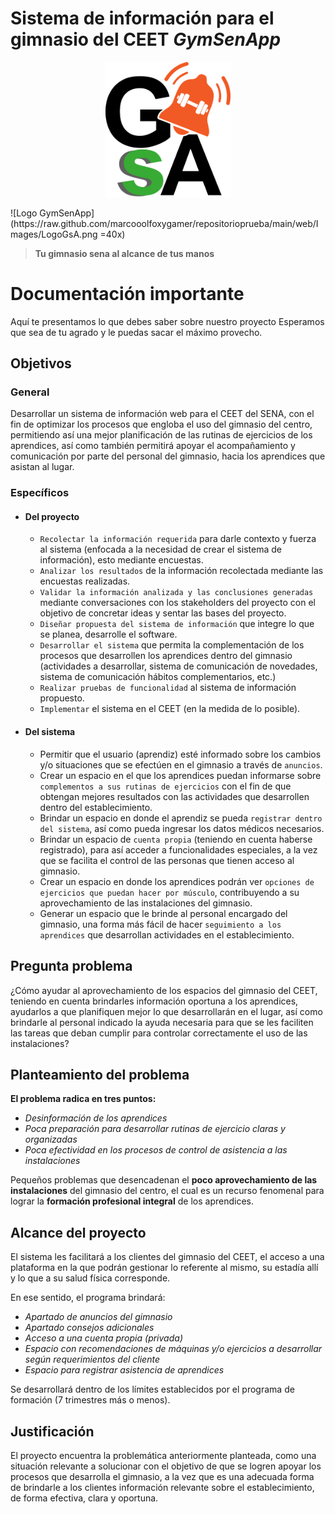 # Sistema de información para el gimnasio del CEET _GymSenApp_

<!-- ![Logo GymSenApp](https://raw.github.com/marcooolfoxygamer/repositorioprueba/main/web/Images/LogoGsA.png){width=40px height=40px} -->
<!-- <img src='./web/Images/LogoGsA.png' alt="Logo GymSenApp" width="200px"> -->

<p align="center">
	<img src='./web/Images/LogoGsA.png' alt="Logo GymSenApp" width="200px">
</p>
![Logo GymSenApp](https://raw.github.com/marcooolfoxygamer/repositorioprueba/main/web/Images/LogoGsA.png =40x)


> **Tu gimnasio sena al alcance de tus manos**

# Documentación importante

Aquí te presentamos lo que debes saber sobre nuestro proyecto
Esperamos que sea de tu agrado y le puedas sacar el máximo provecho.

## Objetivos

### General
Desarrollar un sistema de información web para el CEET del SENA, con el fin de optimizar los procesos que engloba el uso del gimnasio del centro, permitiendo así una mejor planificación de las rutinas de ejercicios de los aprendices, así como también permitirá apoyar el acompañamiento y comunicación por parte del personal del gimnasio, hacia los aprendices que asistan al lugar.​

### Específicos
- #### Del proyecto
	- `Recolectar la información requerida` para darle contexto y fuerza al ​sistema (enfocada a la necesidad de crear el sistema de información), ​esto mediante encuestas.​
	-   `Analizar los resultados` de la información recolectada mediante las ​encuestas realizadas.​
	-   `Validar la información analizada y las conclusiones generadas` mediante conversaciones con los stakeholders del proyecto con el ​objetivo de concretar ideas y sentar las bases del proyecto.​
	-   `Diseñar propuesta del sistema de información` que integre lo que se ​planea, desarrolle el software.​
	 -  `Desarrollar el sistema` que permita la complementación de los procesos que desarrollen los aprendices dentro del gimnasio ​(actividades a desarrollar, sistema de comunicación de novedades, ​sistema de comunicación hábitos complementarios, etc.)
	-   `Realizar pruebas de funcionalidad` al sistema de información propuesto.​
	-   `Implementar` el sistema en el CEET (en la medida de lo posible).​

- #### Del sistema
	-   Permitir que el usuario (aprendiz) esté informado sobre los cambios y/o situaciones que se efectúen en el gimnasio a través de `anuncios`. 
	-   Crear un espacio en el que los aprendices puedan informarse sobre​ `complementos a sus rutinas de ejercicios` con el fin de que obtengan mejores resultados con las actividades que desarrollen dentro del establecimiento.​
	-   Brindar un espacio en donde el aprendiz se pueda `registrar dentro del ​sistema`, así como pueda ingresar los datos médicos necesarios.​
	- Brindar un espacio de `cuenta propia` (teniendo en cuenta haberse registrado), para así acceder a funcionalidades especiales, a la vez que ​se facilita el control de las personas que tienen acceso al gimnasio.​
	- Crear un espacio en donde los aprendices podrán ver `opciones de ejercicios que puedan hacer por músculo`, contribuyendo a su aprovechamiento de las instalaciones del gimnasio.​
	- Generar un espacio que le brinde al personal encargado del gimnasio, una forma más fácil de hacer `seguimiento a los aprendices` que desarrollan actividades en el establecimiento.​

## Pregunta problema

¿Cómo ayudar al aprovechamiento de los espacios del gimnasio del CEET, teniendo en cuenta brindarles información oportuna a los aprendices, ayudarlos a que planifiquen mejor lo que desarrollarán en el lugar, así como brindarle al personal indicado la ayuda necesaria para que se les faciliten las tareas que deban cumplir para controlar correctamente el uso de las instalaciones?​

## Planteamiento del problema

**El problema radica en tres puntos:​**
- _Desinformación de los aprendices_
- _Poca preparación para desarrollar rutinas de ejercicio claras y organizadas_
- _Poca efectividad en los procesos de control de asistencia a las instalaciones_

Pequeños problemas que desencadenan el **poco aprovechamiento de las instalaciones** del gimnasio del centro, el cual es un recurso fenomenal para lograr la **formación profesional integral** de los aprendices.​

## Alcance del proyecto

El sistema les facilitará a los clientes del gimnasio del CEET, el acceso a una plataforma en la que podrán gestionar lo referente al mismo, su estadía allí y lo que a su salud física corresponde. ​

En ese sentido, el programa brindará:
-   _Apartado de anuncios del gimnasio_
-   _Apartado consejos adicionales_
-   _Acceso a una cuenta propia (privada)_
-   _Espacio con recomendaciones de máquinas y/o ejercicios a desarrollar según requerimientos del cliente_
-   _Espacio para registrar asistencia de aprendices_
    
Se desarrollará dentro de los límites establecidos por el programa de formación (7 trimestres más o menos).​

## Justificación​

El proyecto encuentra la problemática anteriormente planteada, como una situación relevante a solucionar con el objetivo de que se logren apoyar los procesos que desarrolla el gimnasio, a la vez que es una adecuada forma de brindarle a los clientes información relevante sobre el establecimiento, de forma efectiva, clara y oportuna.​